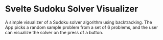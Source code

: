 # Svelte Sudoku Solver Visualizer

A simple visualizer of a Sudoku solver algorithm using backtracking. The App picks a random sample problem from a set of 6 problems, and the user can visualize the solver on the press of a button.
